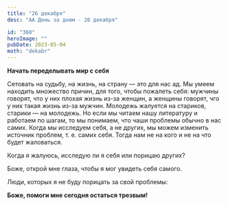 ```yaml
---
title: "26 декабря"
desc: "АА День за днем - 26 декабря"

id: "360"
heroImage: ""
pubDate: 2023-05-04
moth: "dekabr"
---
```


**Начать переделывать мир с себя**

Сетовать на судьбу, на жизнь, на страну — это для нас ад. Мы умеем находить
множество причин, для того, чтобы пожалеть себя: мужчины говорят, что у них
плохая жизнь из-за женщин, а женщины говорят, чго у них такая жизнь из-за
мужчин. Молодежь жалуется на стариков, старики — на молодежь. Но если мы
читаем нашу литературу и работаем по шагам, то мы понимаем, что чаши проблемы
обычно в нас самих. Когда мы исследуем себя, а не других, мы можем изменить
источник проблем, т. е. самих себя. Тогда нам не на кого и не на что будет
жаловаться.

Когда я жалуюсь, исследую ли я себя или порицаю других?

Боже, открой мне глаза, чтобы я мог увидеть себя самого.

Люди, которых я не буду порицать за свой проблемы:

**Боже, помоги мне сегодня остаться трезвым!**
